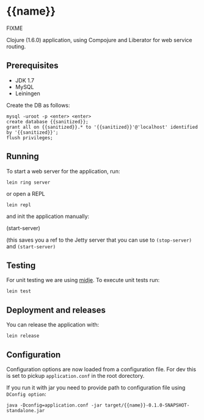 # {{name}}

FIXME

Clojure (1.6.0) application, using Compojure and Liberator for web service routing.

## Prerequisites

* JDK 1.7
* MySQL 
* Leiningen

Create the DB as follows:

```
mysql -uroot -p <enter> <enter>
create database {{sanitized}};
grant all on {{sanitized}}.* to '{{sanitized}}'@'localhost' identified by '{{sanitized}}';
flush privileges;
```

## Running

To start a web server for the application, run:

    lein ring server

or open a REPL

    lein repl

and init the application manually:

   (start-server)

(this saves you a ref to the Jetty server that you can use to `(stop-server)` and `(start-server)`

## Testing

For unit testing we are using [midje](https://github.com/marick/Midje). To execute unit tests run:

    lein test

## Deployment and releases

You can release the application with:

    lein release

## Configuration

Configuration options are now loaded from a configuration file. For dev this is set to pickup `application.conf` in the root dorectory.

If you run it with jar you need to provide path to configuration file using `DConfig option`:

    java -Dconfig=application.conf -jar target/{{name}}-0.1.0-SNAPSHOT-standalone.jar

